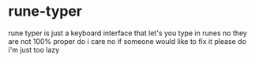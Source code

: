 # rune-typer

rune typer is just a keyboard interface that let's you type in runes no they are not 100% proper do i care no if someone would like to fix it please do i'm just too lazy
